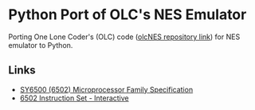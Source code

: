 # Python Port of OLC's NES Emulator

Porting One Lone Coder's (OLC) code ([olcNES repository link](https://github.com/OneLoneCoder/olcNES/)) for NES emulator to Python.

## Links

- [SY6500 (6502) Microprocessor Family Specification](https://www.princeton.edu/~mae412/HANDOUTS/Datasheets/6502.pdf)
- [6502 Instruction Set - Interactive](https://www.masswerk.at/6502/6502_instruction_set.html)
